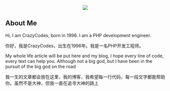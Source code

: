 <p align="center"><a href="https://blog.fastrun.cn" target="_blank"><img src="https://resources.blog.fastrun.cn/wp-content/uploads/2018/10/693663433-5b99ca167eda5_huge256.jpeg"></a></p>

## About Me
Hi, I am CrazyCodes, born in 1996. I am a PHP development engineer.

你好，我是CrazyCodes，出生在1996年。我是一名PHP开发工程师。

My whole life article will be put here and my blog, I hope every line of code, every text can help you. Although not a big god, but I have been in the pursuit of the big god on the road

我一生的文章都会放在这里，我的博客，我希望每一行代码，每一段文字都能帮助你。虽然不是大神，但我一直在追寻大神的路上